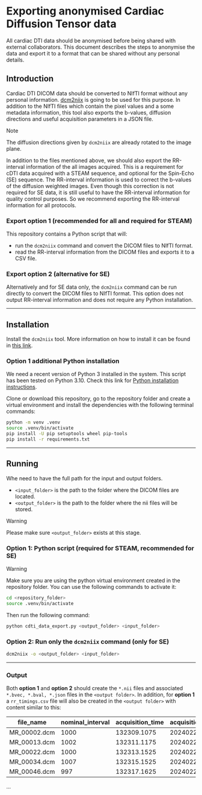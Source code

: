 # Exporting anonymised Cardiac Diffusion Tensor data

All cardiac DTI data should be anonymised before being shared with external collaborators.
This document describes the steps to anonymise the data and export it to a format that can be shared without any personal details.

## Introduction

Cardiac DTI DICOM data should be converted to NIfTI format without any personal information.
[dcm2niix](https://github.com/rordenlab/dcm2niix) is going to be used for this purpose. In addition to the NIfTI files which contain
the pixel values and a some metadata information, this tool also exports the b-values,
diffusion directions and useful acquisition parameters in a JSON file.

>[!NOTE]
> The diffusion directions given by `dcm2niix` are already rotated to the image plane.

In addition to the files mentioned above, we should also export the RR-interval information of the all images acquired. This is a requirement for cDTI data acquired with a STEAM sequence, and optional for the Spin-Echo (SE) sequence. The RR-interval information is used to correct the b-values of the diffusion weighted images. Even though this correction is not required for SE data, it is still useful to have the RR-interval information for quality control purposes. So we recommend exporting the RR-interval information for all protocols.

### Export option 1 (recommended for all and required for STEAM)

This repository contains a Python script that will:

- run the `dcm2niix` command and convert the DICOM files to NIfTI format.
- read the RR-interval information from the DICOM files and exports it to a CSV file.

### Export option 2 (alternative for SE)

Alternatively and for SE data only, the `dcm2niix` command can be run directly to convert the
DICOM files to NIfTI format. This option does not output RR-interval information and does not require any Python installation.

---

## Installation

Install the `dcm2niix` tool. More information on how to install it can be
found in [this link](https://github.com/rordenlab/dcm2niix?tab=readme-ov-file#install).

### Option 1 additional Python installation

We need a recent version of Python 3 installed in the system. This script has been tested on Python 3.10. Check this link for [Python installation instructions](https://realpython.com/installing-python/).

Clone or download this repository, go to the repository folder and create a virtual environment and install the dependencies with the following terminal commands:

```bash
python -m venv .venv
source .venv/bin/activate
pip install -U pip setuptools wheel pip-tools
pip install -r requirements.txt
```

---

## Running

Whe need to have the full path for the input and output folders.

- `<input_folder>` is the path to the folder where the DICOM files are located.
- `<output_folder>` is the path to the folder where the nii files will be stored.

>[!WARNING]
> Please make sure `<output_folder>` exists at this stage.

### Option 1: Python script (required for STEAM, recommended for SE)

>[!WARNING]
> Make sure you are using the python virtual environment created in the repository folder. You can use the following commands to activate it:

```bash
cd <repository_folder>
source .venv/bin/activate
```

Then run the following command:

```bash
python cdti_data_export.py <output_folder> <input_folder>
```

### Option 2: Run only the `dcm2niix` command (only for SE)

```bash
dcm2niix -o <output_folder> <input_folder>
```

---

### Output

Both **option 1** and **option 2** should create the `*.nii` files and associated `*.bvec, *.bval, *.json`
files in the `<output folder>`.
In addition, for **option 1** a `rr_timings.csv` file will also be created in the `<output folder>`
with content similar to this:

|file_name   |nominal_interval|acquisition_time|acquisition_date|nii_file_suffix                |
|------------|----------------|----------------|----------------|-------------------------------|
|MR_00002.dcm|1000            |132309.1075     |20240223        |STEAM_standard_20240223131230_7|
|MR_00013.dcm|1002            |132311.1175     |20240223        |STEAM_standard_20240223131230_7|
|MR_00022.dcm|1000            |132313.1525     |20240223        |STEAM_standard_20240223131230_7|
|MR_00034.dcm|1007            |132315.1525     |20240223        |STEAM_standard_20240223131230_7|
|MR_00046.dcm|997             |132317.1625     |20240223        |STEAM_standard_20240223131230_7|
...
